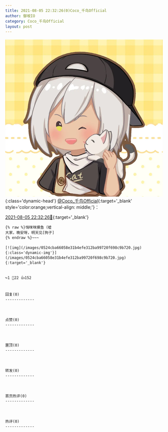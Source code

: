```yaml
---
title: 2021-08-05 22:32:26(0)Coco_千鸟Official
author: 御坂IO
category: Coco_千鸟Official
layout: post
---
```


![img](/images/85e485bc0dbd0cde4d15f24d7cffe9704618ad10.jpg){:class='dynamic-head'}
[@Coco_千鸟Official](https://space.bilibili.com/1891728206/dynamic){:target='_blank' style='color:orange;vertical-align: middle;'}：

[2021-08-05 22:32:26🔗](https://t.bilibili.com/555491940285737584){:target='_blank'}

~~~
{% raw %}悄咪咪摸鱼（嘘
大家，晚安呀，明天见[狗子]
{% endraw %}~~~

[![img](/images/0524cba66058e31b4efe312ba99720f698c9b720.jpg){:class='dynamic-img'}](/images/0524cba66058e31b4efe312ba99720f698c9b720.jpg){:target='_blank'}


↪️1 💬22 👍152


回复(0)
-------------



点赞(0)
-------------



置顶(0)
-------------



转发(0)
-------------



首页热评(0)
-------------



热评(0)
-------------



